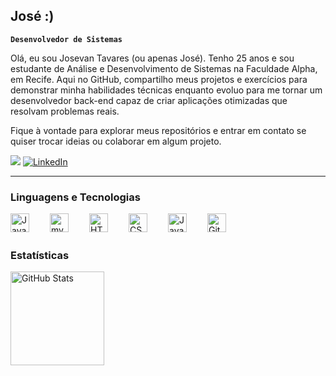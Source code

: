 ## José :)
**`Desenvolvedor de Sistemas`**

Olá, eu sou Josevan Tavares (ou apenas José). Tenho 25 anos e sou estudante de Análise e Desenvolvimento de Sistemas na Faculdade Alpha, em Recife. Aqui no GitHub, compartilho meus projetos e exercícios para demonstrar minha habilidades técnicas enquanto evoluo para me tornar um desenvolvedor back-end capaz de criar aplicações otimizadas que resolvam problemas reais.

Fique à vontade para explorar meus repositórios e entrar em contato se quiser trocar ideias ou colaborar em algum projeto.

 <a href = "mailto:tavaresjsvn@gmail.com"><img src="https://img.shields.io/badge/-Gmail-%23333?style=for-the-badge&logo=gmail&logoColor=red" target="_blank"></a>
<a href="https://www.linkedin.com/in/josevan-tavares" target="_blank">
  <img src="https://img.shields.io/badge/-LinkedIn-%230077B5?style=for-the-badge&logo=linkedin&logoColor=white" alt="LinkedIn">
</a>

---
### Linguagens e Tecnologias 

<img
  align="left"
  alt="Java"
  title="Java"
  width="30px"
  style="padding-right: 30px;"
  src="https://cdn.jsdelivr.net/gh/devicons/devicon@latest/icons/java/java-original.svg" />
          
<img 
  align="left"
  alt="mySQL"
  title="mySQL"
  width="30px"
  style="padding-right: 30px;"
  src="https://cdn.jsdelivr.net/gh/devicons/devicon@latest/icons/azuresqldatabase/azuresqldatabase-original.svg" />

 <img 
  align="left"
  alt="HTML"
  title="HTML"
  width="30px"
  style="padding-right: 30px;"
  src="https://cdn.jsdelivr.net/gh/devicons/devicon@latest/icons/html5/html5-original.svg" /> 

 <img 
  align="left"
  alt="CSS"
  title="CSS"
  width="30px"
  style="padding-right: 30px;"
  src="https://cdn.jsdelivr.net/gh/devicons/devicon@latest/icons/css3/css3-original.svg" />

<img 
  align="left"
  alt="JavaScript"
  title="JavaScript"
  width="30px"
  style="padding-right: 30px;"
  src="https://cdn.jsdelivr.net/gh/devicons/devicon@latest/icons/javascript/javascript-original.svg" />

<img 
  align="left"
  alt="Git"
  title="Git"
  width="30px"
  style="padding-right: 30px;"
  src="https://cdn.jsdelivr.net/gh/devicons/devicon@latest/icons/git/git-original.svg" />

<br>
<br>

### Estatísticas 

<img 
  align="left"
  alt="GitHub Stats"
  height=150
  style="padding-right: 10px;"
  src="https://github-readme-stats.vercel.app/api/top-langs/?username=tavaresjsvn&theme=tokyonight&layout=compact&custom_title=Tecnologias"
/>
